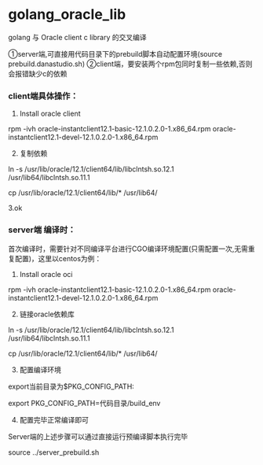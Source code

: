 

# golang_oracle_lib

golang 与 Oracle client c library 的交叉编译

①server端,可直接用代码目录下的prebuild脚本自动配置环境(source prebuild.danastudio.sh)
②client端，要安装两个rpm包同时复制一些依赖,否则会报错缺少c的依赖



### client端具体操作：

1. Install oracle client

rpm -ivh oracle-instantclient12.1-basic-12.1.0.2.0-1.x86_64.rpm oracle-instantclient12.1-devel-12.1.0.2.0-1.x86_64.rpm


2. 复制依赖

ln -s /usr/lib/oracle/12.1/client64/lib/libclntsh.so.12.1  /usr/lib64/libclntsh.so.11.1

cp /usr/lib/oracle/12.1/client64/lib/* /usr/lib64/


3.ok




### server端 编译时：

首次编译时，需要针对不同编译平台进行CGO编译环境配置(只需配置一次,无需重复配置)，这里以centos为例：

1. Install oracle oci

rpm -ivh oracle-instantclient12.1-basic-12.1.0.2.0-1.x86_64.rpm oracle-instantclient12.1-devel-12.1.0.2.0-1.x86_64.rpm

2. 链接oracle依赖库

  ln -s /usr/lib/oracle/12.1/client64/lib/libclntsh.so.12.1  /usr/lib64/libclntsh.so.11.1

  cp /usr/lib/oracle/12.1/client64/lib/* /usr/lib64/

3. 配置编译环境
   
  export当前目录为$PKG_CONFIG_PATH:
  
  export PKG_CONFIG_PATH=代码目录/build_env
  
4. 配置完毕正常编译即可



Server端的上述步骤可以通过直接运行预编译脚本执行完毕

source ../server_prebuild.sh


